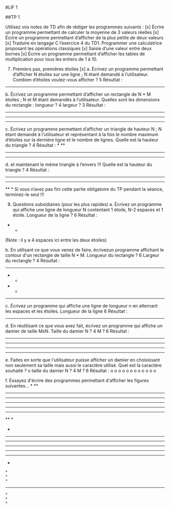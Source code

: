 #LIF 1

##TP 1

Utilisez vos notes de TD afin de rédiger les programmes suivants :
[x] Écrire un programme permettant de calculer la moyenne de 3 valeurs réelles
[x] Écrire un programme permettant d’afficher de la plus petite de deux valeurs
[x] Traduire en langage C l’exercice 4 du TD1. Programmer une calculatrice proposant les opérations classiques
[x] Saisie d’une valeur entre deux bornes
[x] Écrire un programme permettant d’afficher les tables de multiplication pour tous les entiers de 1 à 10.

7. Premiers pas, premières étoiles
[x] a. Écrivez un programme permettant d’afficher N étoiles sur une ligne ; N étant demandé à l’utilisateur.
Combien d’étoiles voulez-vous afficher ? 5
Résultat :
*****

b. Écrivez un programme permettant d’afficher un rectangle de N * M étoiles ; N et M étant
demandés à l’utilisateur.
Quelles sont les dimensions du rectangle : longueur ? 4 largeur ? 3
Résultat :
****
****
****

c. Écrivez un programme permettant d’afficher un triangle de hauteur N ; N étant demandé à
l’utilisateur et représentant à la fois le nombre maximum d’étoiles sur la dernière ligne et le
nombre de lignes.
Quelle est la hauteur du triangle ? 4
Résultat :
*
**
***
****

d. et maintenant le même triangle à l’envers !!!
Quelle est la hauteur du triangle ? 4
Résultat :
****
***
**
*
Si vous n’avez pas fini cette partie obligatoire du TP pendant la séance,
terminez-le seul !!!

8. Questions subsidiaires (pour les plus rapides)
a. Écrivez un programme qui affiche une ligne de longueur N contentant 1 étoile, N-2
espaces et 1 étoile.
Longueur de la ligne ? 6
Résultat :
*    *
(Note : il y a 4 espaces ici entre les deux étoiles)

b. En utilisant ce que vous venez de faire, écrivezun programme affichant le contour d'un rectangle de taille N * M.
Longueur du rectangle ?
6
Largeur du rectangle ? 
4
Résultat :
******
*    *
*    *
******

c. Écrivez un programme qui affiche une ligne de longueur n en alternant les espaces et les
étoiles.
Longueur de la ligne
6
Résultat :
* * *

d. En réutilisant ce que vous avez fait, écrivez un programme qui affiche un damier de taille
MxN.
Taille du damier N ? 4 M ? 6
Résultat :
* * *
 * * *
* * *
 * * *

e. Faites en sorte que l'utilisateur puisse afficher un damier en choisissant non seulement sa
taille mais aussi le caractère utilisé.
Quel est la caractère souhaité ? o
taille du damier N ? 4 M ? 6
Résultat :
o o o
 o o o
o o o
 o o o

f. Essayez d'écrire des programmes permettant d'afficher les figures suivantes...
*
**
***
****
*****
****
***
**
*

   *
  ***
 *****
*******
 *****
  ***
   *

    *
    *
    *
*********
    *
    *
    *
